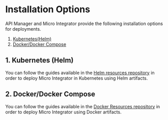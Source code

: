# Installation Options

API Manager and Micro Integrator provide the following installation options for deployments.

1. [Kubernetes(Helm)](#1-kubernetes-helm)
2. [Docker/Docker Compose](#2-dockerdocker-compose)

## 1. Kubernetes (Helm)

You can follow the guides available in the [Helm resources repository](https://github.com/wso2/kubernetes-mi/tree/4.2.x) in order to deploy Micro Integrator in Kubernetes using Helm artifacts.

## 2. Docker/Docker Compose

You can follow the guides available in the [Docker Resources repository](https://github.com/wso2/docker-ei/tree/4.2.x) in order to deploy Micro Integrator using Docker artifacts.
